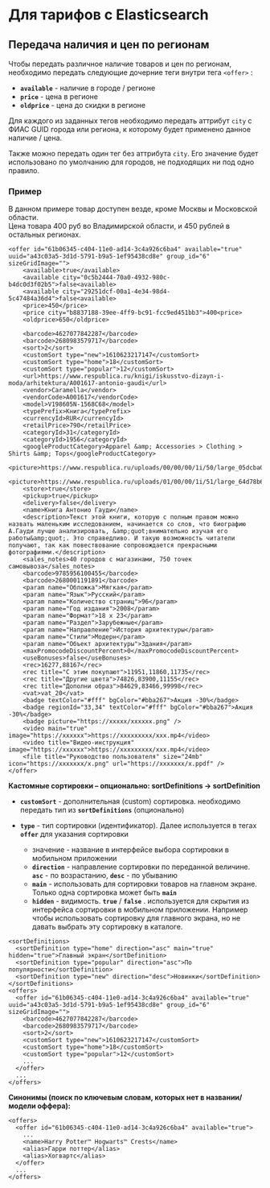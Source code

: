 # Для тарифов с Elasticsearch

## Передача наличия и цен по регионам

Чтобы передать различное наличие товаров и цен по регионам, необходимо передать следующие дочерние теги внутри тега `<offer>` :

* **`available`** - наличие в городе / регионе
* **`price`** - цена в регионе
* **`oldprice`** - цена до скидки в регионе

Для каждого из заданных тегов необходимо передать аттрибут `city` с ФИАС GUID города или региона, к которому будет применено данное наличие / цена.

Также можно передать один тег без аттрибута `city`. Его значение будет использовано по умолчанию для городов, не подходящих ни под одно правило.

### Пример

В данном примере товар доступен везде, кроме Москвы и Московской области.\
Цена товара 400 руб во Владимирской области, и 450 рублей в остальных регионах.

```markup
<offer id="61b06345-c404-11e0-ad14-3c4a926c6ba4" available="true" uuid="a43c03a5-3d1d-5791-b9a5-1ef95438cd8e" group_id="6" sizeGridImage="">
    <available>true</available>
    <available city="0c5b2444-70a0-4932-980c-b4dc0d3f02b5">false<available>
    <available city="29251dcf-00a1-4e34-98d4-5c47484a36d4">false<available>
    <price>450</price>
    <price city="b8837188-39ee-4ff9-bc91-fcc9ed451bb3">400<price>
    <oldprice>650</oldprice>
    
    <barcode>4627077842287</barcode>
    <barcode>2680983579717</barcode>
    <sort>2</sort>
    <customSort type="new">1610623217147</customSort>
    <customSort type="home">18</customSort>
    <customSort type="popular">12</customSort>
    <url>https://www.respublica.ru/knigi/iskusstvo-dizayn-i-moda/arhitektura/A001617-antonio-gaudi</url>
    <vendor>Caramella</vendor>
    <vendorCode>A001617</vendorCode>
    <model>V198605N-1568C68</model>
    <typePrefix>Книга</typePrefix>
    <currencyId>RUR</currencyId>
    <retailPrice>790</retailPrice>
    <categoryId>31</categoryId>
    <categoryId>1956</categoryId>
    <googleProductCategory>Apparel &amp; Accessories > Clothing > Shirts &amp; Tops</googleProductCategory>
    <picture>https://www.respublica.ru/uploads/00/00/00/1i/50/large_05dcba0a72595c8e.jpg</picture>
    <picture>https://www.respublica.ru/uploads/01/00/00/1i/51/large_64d78b626ef2e2c9.jpg</picture>
    <store>true</store>
    <pickup>true</pickup>
    <delivery>false</delivery>
    <name>Книга Антонио Гауди</name>
    <description>Текст этой книги, которую с полным правом можно назвать маленьким исследованием, начинается со слов, что биографию А.Гауди лучше анализировать, &amp;quot;внимательно изучая его работы&amp;quot;. Это справедливо. И такую возможность читатели получают, так как повествование сопровождается прекрасными фотографиями.</description>
    <sales_notes>40 городов с магазинами, 750 точек самовывоза</sales_notes>
    <barcode>9785956100455</barcode>
    <barcode>2680001191891</barcode>
    <param name="Обложка">Мягкая</param>
    <param name="Язык">Русский</param>
    <param name="Количество страниц">96</param>
    <param name="Год издания">2008</param>
    <param name="Формат">18 х 23</param>
    <param name="Раздел">Зарубежные</param>
    <param name="Направление">История архитектуры</param>
    <param name="Стили">Модерн</param>
    <param name="Объект архитектуры">Здания</param>
    <maxPromocodeDiscountPercent>0</maxPromocodeDiscountPercent>
    <useBonuses>false</useBonuses>
    <rec>16277,88167</rec>
    <rec title="С этим покупают">11951,11860,11735</rec>
    <rec title="Другие цвета">74826,83900,11155</rec>
    <rec title="Дополни образ">84629,83466,99998</rec>
    <vat>vat_20</vat>
    <badge textColor="#fff" bgColor="#bba267">Акция -30%</badge>
    <badge regionId="33,34" textColor="#fff" bgColor="#bba267">Акция -30%</badge>
    <badge picture="https://xxxxx/xxxxxx.png" />
    <video main="true" image="https://xxxxxx">https://xxxxxxxxx/xxx.mp4</video>
    <video title="Видео-инструкция" image="https://xxxxxx">https://xxxxxxxxx/xxx.mp4</video>
    <file title="Руководство пользователя" size="24mb" icon="https://xxxxxxx/x.png" url="https://xxxxxxx/x.ppdf" />
</offer>
```



**Кастомные сортировки – опционально: sortDefinitions -> sortDefinition**&#x20;

* **`customSort`** - дополнительная (custom) сортировка. необходимо передать тип из **`sortDefinitions`** (опционально)
*   **`type`** - тип сортировки (идентификатор). Далее используется в тегах **`offer`** для указания сортировки

    * значение - название в интерфейсе выбора сортировки в мобильном приложении
    * **`direction`** - направление сортировки по переданной величине. **`asc`** - по возрастанию, **`desc`** - по убыванию
    * **`main`** - использовать для сортировки товаров на главном экране. Только одна сортировка может быть **`main`**&#x20;
    * **`hidden`** - видимость. **`true`** / **`false`** . используется для скрытия из интерфейса сортировки в мобильном приложении. Например чтобы использовать сортировку для главного экрана, но не давать выбрать эту сортировку в каталоге.



```markup
<sortDefinitions>
  <sortDefinition type="home" direction="asc" main="true" hidden="true">Главный экран</sortDefinition>
  <sortDefinition type="popular" direction="asc">По популярности</sortDefinition>
  <sortDefinition type="new" direction="desc">Новинки</sortDefinition>
</sortDefinitions>
<offers>
  <offer id="61b06345-c404-11e0-ad14-3c4a926c6ba4" available="true" uuid="a43c03a5-3d1d-5791-b9a5-1ef95438cd8e" group_id="6" sizeGridImage="">
    <barcode>4627077842287</barcode>
    <barcode>2680983579717</barcode>
    <sort>2</sort>
    <customSort type="new">1610623217147</customSort>
    <customSort type="home">18</customSort>
    <customSort type="popular">12</customSort>
    ...
  </offer>
  ...     
</offers>
```

**Синонимы (поиск по ключевым словам, которых нет в названии/модели оффера):**

```markup
<offers>
  <offer id="61b06345-c404-11e0-ad14-3c4a926c6ba4" available="true">
    ...
    <name>Harry Potter™ Hogwarts™ Crests</name>
    <alias>Гарри поттер</alias>
    <alias>Хогвартс</alias>
  </offer>
  ...     
</offers>
```
